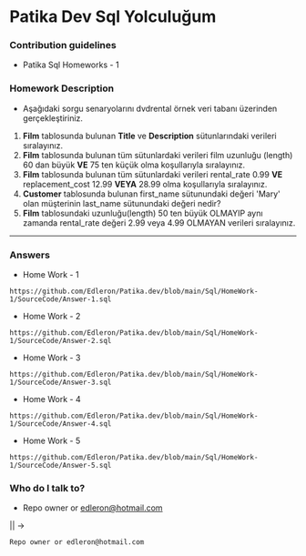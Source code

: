 # Patika Dev Sql Yolculuğum

### Contribution guidelines

* Patika Sql Homeworks - 1

### Homework Description

* Aşağıdaki sorgu senaryolarını dvdrental örnek veri tabanı üzerinden gerçekleştiriniz.

1. **Film** tablosunda bulunan **Title** ve **Description** sütunlarındaki verileri sıralayınız.
2. **Film** tablosunda bulunan tüm sütunlardaki verileri film uzunluğu (length) 60 dan büyük **VE** 75 ten küçük olma koşullarıyla sıralayınız.
3. **Film** tablosunda bulunan tüm sütunlardaki verileri rental_rate 0.99 **VE** replacement_cost 12.99 **VEYA** 28.99 olma koşullarıyla sıralayınız.
4. **Customer** tablosunda bulunan first_name sütunundaki değeri 'Mary' olan müşterinin last_name sütunundaki değeri nedir?
5. **Film** tablosundaki uzunluğu(length) 50 ten büyük OLMAYIP aynı zamanda rental_rate değeri 2.99 veya 4.99 OLMAYAN verileri sıralayınız.

------

### Answers

* Home Work - 1
```
https://github.com/Edleron/Patika.dev/blob/main/Sql/HomeWork-1/SourceCode/Answer-1.sql
```

* Home Work - 2
```
https://github.com/Edleron/Patika.dev/blob/main/Sql/HomeWork-1/SourceCode/Answer-2.sql
```

* Home Work - 3
```
https://github.com/Edleron/Patika.dev/blob/main/Sql/HomeWork-1/SourceCode/Answer-3.sql
```

* Home Work - 4
```
https://github.com/Edleron/Patika.dev/blob/main/Sql/HomeWork-1/SourceCode/Answer-4.sql
```

* Home Work - 5
```
https://github.com/Edleron/Patika.dev/blob/main/Sql/HomeWork-1/SourceCode/Answer-5.sql
```

### Who do I talk to?

* Repo owner or edleron@hotmail.com

|| -> 
``` 
Repo owner or edleron@hotmail.com
```